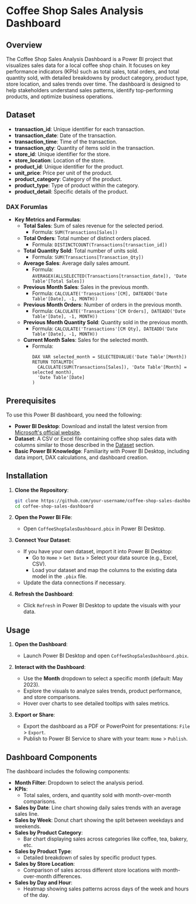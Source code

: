 # Coffee Shop Sales Analysis Dashboard


## Overview
The Coffee Shop Sales Analysis Dashboard is a Power BI project that visualizes sales data for a local coffee shop chain. It focuses on key performance indicators (KPIs) such as total sales, total orders, and total quantity sold, with detailed breakdowns by product category, product type, store location, and sales trends over time. The dashboard is designed to help stakeholders understand sales patterns, identify top-performing products, and optimize business operations.


## Dataset
- **transaction_id**: Unique identifier for each transaction.
- **transaction_date**: Date of the transaction.
- **transaction_time**: Time of the transaction.
- **transaction_qty**: Quantity of items sold in the transaction.
- **store_id**: Unique identifier for the store.
- **store_location**: Location of the store.
- **product_id**: Unique identifier for the product.
- **unit_price**: Price per unit of the product.
- **product_category**: Category of the product.
- **product_type**: Type of product within the category.
- **product_detail**: Specific details of the product.




### DAX Forumlas
- **Key Metrics and Formulas**:
  - **Total Sales**: Sum of sales revenue for the selected period.
    - Formula: `SUM(Transactions[Sales])`
  - **Total Orders**: Total number of distinct orders placed.
    - Formula: `DISTINCTCOUNT(Transactions[transaction_id])`
  - **Total Quantity Sold**: Total number of units sold.
    - Formula: `SUM(Transactions[Transaction_Qty])`
  - **Average Sales**: Average daily sales amount.
    - Formula: `AVERAGEX(ALLSELECTED(Transactions[transaction_date]), 'Date Table'[Total Sales])`
  - **Previous Month Sales**: Sales in the previous month.
    - Formula: `CALCULATE('Transactions'[CM], DATEADD('Date Table'[Date], -1, MONTH))`
  - **Previous Month Orders**: Number of orders in the previous month.
    - Formula: `CALCULATE('Transactions'[CM Orders], DATEADD('Date Table'[Date], -1, MONTH))`
  - **Previous Month Quantity Sold**: Quantity sold in the previous month.
    - Formula: `CALCULATE('Transactions'[CM Qty], DATEADD('Date Table'[Date], -1, MONTH))`
  - **Current Month Sales**: Sales for the selected month.
    - Formula: 
      ```
      DAX VAR selected_month = SELECTEDVALUE('Date Table'[Month])
      RETURN TOTALMTD(
        CALCULATE(SUM(Transactions[Sales]), 'Date Table'[Month] = selected_month),
        'Date Table'[Date]
      )
      ```

## Prerequisites
To use this Power BI dashboard, you need the following:
- **Power BI Desktop**: Download and install the latest version from [Microsoft's official website](https://powerbi.microsoft.com/en-us/downloads/).
- **Dataset**: A CSV or Excel file containing coffee shop sales data with columns similar to those described in the [Dataset](#dataset) section.
- **Basic Power BI Knowledge**: Familiarity with Power BI Desktop, including data import, DAX calculations, and dashboard creation.

## Installation
1. **Clone the Repository**:
   ```bash
   git clone https://github.com/your-username/coffee-shop-sales-dashboard.git
   cd coffee-shop-sales-dashboard
   ```

2. **Open the Power BI File**:
   - Open `CoffeeShopSalesDashboard.pbix` in Power BI Desktop.

3. **Connect Your Dataset**:
   - If you have your own dataset, import it into Power BI Desktop:
     - Go to `Home` > `Get Data` > Select your data source (e.g., Excel, CSV).
     - Load your dataset and map the columns to the existing data model in the `.pbix` file.
   - Update the data connections if necessary.

4. **Refresh the Dashboard**:
   - Click `Refresh` in Power BI Desktop to update the visuals with your data.

## Usage
1. **Open the Dashboard**:
   - Launch Power BI Desktop and open `CoffeeShopSalesDashboard.pbix`.

2. **Interact with the Dashboard**:
   - Use the **Month** dropdown to select a specific month (default: May 2023).
   - Explore the visuals to analyze sales trends, product performance, and store comparisons.
   - Hover over charts to see detailed tooltips with sales metrics.

3. **Export or Share**:
   - Export the dashboard as a PDF or PowerPoint for presentations: `File` > `Export`.
   - Publish to Power BI Service to share with your team: `Home` > `Publish`.

## Dashboard Components
The dashboard includes the following components:
- **Month Filter**: Dropdown to select the analysis period.
- **KPIs**:
  - Total sales, orders, and quantity sold with month-over-month comparisons.
- **Sales by Date**: Line chart showing daily sales trends with an average sales line.
- **Sales by Week**: Donut chart showing the split between weekdays and weekends.
- **Sales by Product Category**:
  - Bar chart displaying sales across categories like coffee, tea, bakery, etc.
- **Sales by Product Type**:
  - Detailed breakdown of sales by specific product types.
- **Sales by Store Location**:
  - Comparison of sales across different store locations with month-over-month differences.
- **Sales by Day and Hour**:
  - Heatmap showing sales patterns across days of the week and hours of the day.






